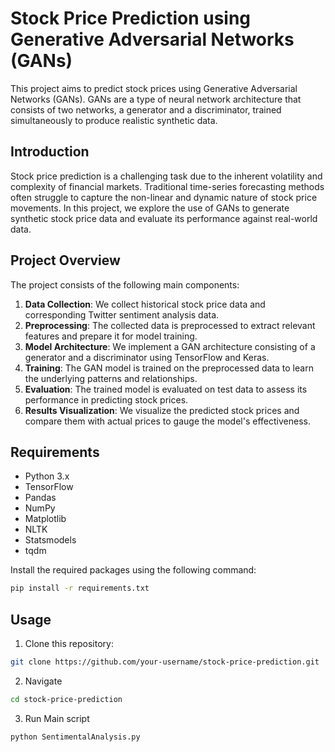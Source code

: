 # Stock Price Prediction using Generative Adversarial Networks (GANs)

This project aims to predict stock prices using Generative Adversarial Networks (GANs). GANs are a type of neural network architecture that consists of two networks, a generator and a discriminator, trained simultaneously to produce realistic synthetic data.

## Introduction

Stock price prediction is a challenging task due to the inherent volatility and complexity of financial markets. Traditional time-series forecasting methods often struggle to capture the non-linear and dynamic nature of stock price movements. In this project, we explore the use of GANs to generate synthetic stock price data and evaluate its performance against real-world data.

## Project Overview

The project consists of the following main components:

1. **Data Collection**: We collect historical stock price data and corresponding Twitter sentiment analysis data.
2. **Preprocessing**: The collected data is preprocessed to extract relevant features and prepare it for model training.
3. **Model Architecture**: We implement a GAN architecture consisting of a generator and a discriminator using TensorFlow and Keras.
4. **Training**: The GAN model is trained on the preprocessed data to learn the underlying patterns and relationships.
5. **Evaluation**: The trained model is evaluated on test data to assess its performance in predicting stock prices.
6. **Results Visualization**: We visualize the predicted stock prices and compare them with actual prices to gauge the model's effectiveness.

## Requirements

- Python 3.x
- TensorFlow
- Pandas
- NumPy
- Matplotlib
- NLTK
- Statsmodels
- tqdm

Install the required packages using the following command:

```bash
pip install -r requirements.txt
```

## Usage

1. Clone this repository:

```bash
git clone https://github.com/your-username/stock-price-prediction.git
```

2. Navigate 
```bash
cd stock-price-prediction
```

3. Run Main script
```bash
python SentimentalAnalysis.py
```



